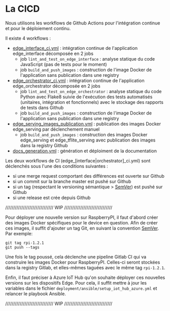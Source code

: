 # La CICD

Nous utilisons les workflows de Github Actions pour l'intégration continue et pour le déploiement continu.

Il existe 4 workflows :

- [edge_interface_ci.yml](https://github.com/octo-technology/VIO/tree/main/.github/workflows/edge_interface_ci.yml) :
  intégration continue de l'application
  edge_interface décomposée en 2 jobs
    - job `lint_and_test_on_edge_interface` : analyse statique du code JavaScript (pas de tests pour le moment)
    - job `build_and_push_images` : construction de l'image Docker de l'application sans publication dans une registry
- [edge_orchestrator_ci.yml](https://github.com/octo-technology/VIO/tree/main/.github/workflows/edge_orchestrator_ci.yml) :
  intégration continue de l'application
  edge_orchestrator décomposée en 2 jobs
    - job `lint_and_test_on_edge_orchestrator` : analyse statique du code Python avec Flake8 suivie de l'exécution des
      tests automatisés (unitaires, intégration et fonctionnels) avec le stockage des rapports de tests dans Github
    - job `build_and_push_images` : construction de l'image Docker de l'application sans publication dans une registry
- [edge_serving_images_publication.yml](https://github.com/octo-technology/VIO/tree/main/.github/workflows/edge_serving_images_publication.yml) :
  publication des images Docker edge_serving par déclenchement manuel
    - job `build_and_push_images` : construction des images Docker edge_serving et edge_tflite_serving avec publication
      des images dans la registry Github
- [docs_generation.yml](https://github.com/octo-technology/VIO/tree/main/.github/workflows/docs_generation.yml) :
  génération et déploiment de la documentation

Les deux workflows de CI (edge_[interface|orchestrator]_ci.yml) sont déclenchés sous l'une des conditions suivantes :

- si une merge request comportant des différences est ouverte sur Github
- si un commit sur la branche master est pushé sur Github
- si un tag (respectant le versioning sémantique > [SemVer](https://semver.org/lang/fr/)) est pushé sur Github
- si une release est crée depuis Github

////////////////////////////// WIP //////////////////////////////

Pour déployer une nouvelle version sur RaspberryPI, il faut d'abord créer des images Docker spécifiques pour le device
en question.
Afin de créer ces images, il suffit d'ajouter un tag Git, en suivant la
convention [SemVer](https://semver.org/lang/fr/). Par exemple:

```
git tag rpi-1.2.1
git push --tags
```

Une fois le tag poussé, cela déclenche une pipeline Gitlab CI qui va construire les images Docker pour RaspberryPI.
Celles-ci seront stockées dans la registry Gitlab, et elles-mêmes taguées avec le même tag `rpi-1.2.1`.

Enfin, il faut préciser à Azure IoT Hub qu'on souhaite déployer ces nouvelles versions sur les dispositifs Edge.
Pour cela, il suffit mettre à jour les variables dans le fichier `deployment/ansible/setup_iot_hub_azure.yml` et
relancer le playbook Ansible.

////////////////////////////// WIP //////////////////////////////
